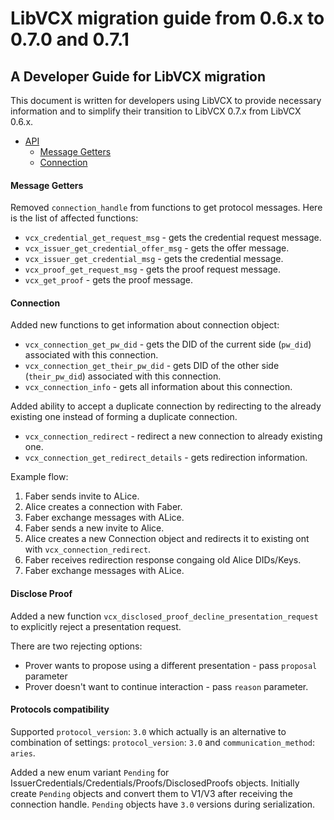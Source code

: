 # LibVCX migration guide from 0.6.x to 0.7.0 and 0.7.1

## A Developer Guide for LibVCX migration

This document is written for developers using LibVCX to provide necessary information and
to simplify their transition to LibVCX 0.7.x from LibVCX 0.6.x.

* [API](#api)
    * [Message Getters](#message-getters)
    * [Connection](#connection)

#### Message Getters

Removed `connection_handle` from functions to get protocol messages. Here is the list of affected functions:
* `vcx_credential_get_request_msg` - gets the credential request message.
* `vcx_issuer_get_credential_offer_msg` - gets the offer message.
* `vcx_issuer_get_credential_msg` - gets the credential message.
* `vcx_proof_get_request_msg` - gets the proof request message.
* `vcx_get_proof` - gets the proof message.
   
#### Connection

Added new functions to get information about connection object:
* `vcx_connection_get_pw_did` - gets the DID of the current side (`pw_did`) associated with this connection.
* `vcx_connection_get_their_pw_did` - gets DID of the other side (`their_pw_did`) associated with this connection.
* `vcx_connection_info` - gets all information about this connection.
   
Added ability to accept a duplicate connection by redirecting to the already existing one instead of forming a duplicate connection. 
* `vcx_connection_redirect` - redirect a new connection to already existing one.
* `vcx_connection_get_redirect_details` - gets redirection information.
   
Example flow:   
1. Faber sends invite to ALice.
2. Alice creates a connection with Faber.
3. Faber exchange messages with ALice.
3. Faber sends a new invite to Alice. 
4. Alice creates a new Connection object and redirects it to existing ont with `vcx_connection_redirect`.
5. Faber receives redirection response congaing old Alice DIDs/Keys.
6. Faber exchange messages with ALice.

#### Disclose Proof
 
Added a new function `vcx_disclosed_proof_decline_presentation_request` to explicitly reject a presentation request.

There are two rejecting options:
- Prover wants to propose using a different presentation - pass `proposal` parameter
- Prover doesn't want to continue interaction - pass `reason` parameter.

#### Protocols compatibility
Supported `protocol_version`: `3.0` which actually is an alternative to combination of settings: `protocol_version`: `3.0` and `communication_method`: `aries`.

Added a new enum variant `Pending` for IssuerCredentials/Credentials/Proofs/DisclosedProofs objects.
Initially create `Pending` objects and convert them to V1/V3 after receiving the connection handle.
`Pending` objects have `3.0` versions during serialization.
